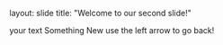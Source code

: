 layout: slide 
title: "Welcome to our second slide!"

your text
Something New
use the left arrow to go back!

